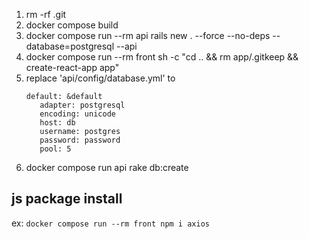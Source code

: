 1. rm -rf .git
1. docker compose build
1. docker compose run --rm api rails new . --force --no-deps --database=postgresql --api
1. docker compose run --rm front sh -c "cd .. && rm app/.gitkeep && create-react-app app"
1. replace 'api/config/database.yml' to
   ```
   default: &default
      adapter: postgresql
      encoding: unicode
      host: db
      username: postgres
      password: password
      pool: 5
   ```
1. docker compose run api rake db:create

## js package install
ex: `docker compose run --rm front npm i axios`
